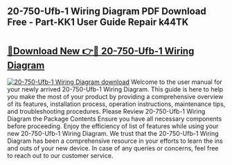 ## 20-750-Ufb-1 Wiring Diagram PDF Download Free - Part-KK1 User Guide Repair k44TK

# <h2><a href="http://dfunfgy.blite.top/?on=20-750-Ufb-1+Wiring+Diagram">🔗Download New 👉🔴 20-750-Ufb-1 Wiring Diagram</a></h2>

[![20-750-Ufb-1 Wiring Diagram download](https://i.imgur.com/lujVjoI.png)](http://dfunfgy.blite.top/?on=20-750-Ufb-1+Wiring+Diagram)
Welcome to the user manual for your newly arrived 20-750-Ufb-1 Wiring Diagram. This guide is here to help you make the most of your product by providing a comprehensive overview of its features, installation process, operation instructions, maintenance tips, and troubleshooting procedures. Please Review 20-750-Ufb-1 Wiring Diagram the Package Contents Ensure you have all necessary components before proceeding. Enjoy the efficiency of list of features while using your new 20-750-Ufb-1 Wiring Diagram. We trust that the 20-750-Ufb-1 Wiring Diagram has been a comprehensive resource in your efforts to learn the ins and outs of your new device. In case of any queries or concerns, feel free to reach out to our customer service.
